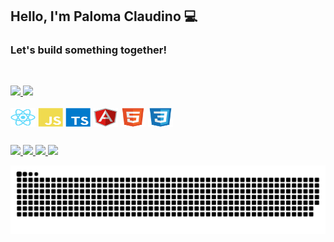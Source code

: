 ## Hello, I'm Paloma Claudino 💻
### Let's build something together! 

##

<br>

<div>
  <a href="https://www.linkedin.com/in/palomaclaud" target="_blank">
    <img height="180em" src="https://github-readme-stats-palomaclaud.vercel.app/api?username=palomaclaud&include_all_commits=true&count_private=true&show_icons=true&theme=noctis_minimus"/>
    <img height="180em" src="https://github-readme-stats-gray-xi-84.vercel.app/api/top-langs/?username=palomaclaud&layout=compact&langs_count=7&theme=noctis_minimus"/>
  </a>
</div>

<br>

<div style="display: inline_block">
  <img align="center" alt="PALOMA-REACT" height="30" width="40" src="https://raw.githubusercontent.com/devicons/devicon/master/icons/react/react-original.svg"/>
  <img align="center" alt="PALOMA-JS" height="30" width="40" src="https://raw.githubusercontent.com/devicons/devicon/master/icons/javascript/javascript-plain.svg"/>
  <img align="center" alt="PALOMA-TS" height="30" width="40" src="https://raw.githubusercontent.com/devicons/devicon/master/icons/typescript/typescript-plain.svg"/>
  <img align="center" alt="PALOMA-Angular" height="30" width="40" src="https://raw.githubusercontent.com/devicons/devicon/master/icons/angularjs/angularjs-original.svg"/>
  <img align="center" alt="PALOMA-HTML" height="30" width="40" src="https://raw.githubusercontent.com/devicons/devicon/master/icons/html5/html5-original.svg"/>
  <img align="center" alt="PALOMA-CSS" height="30" width="40" src="https://raw.githubusercontent.com/devicons/devicon/master/icons/css3/css3-original.svg"/>
</div>

##

<div>
  <a href="https://www.linkedin.com/in/palomaclaud" target="_blank">
    <img src="https://img.shields.io/badge/-LinkedIn-%230077B5?style=for-the-badge&logo=linkedin&logoColor=white"/>
  </a>

  <a href="mailto:paloma.claud@gmail.com">
    <img src="https://img.shields.io/badge/-Gmail-%23333?style=for-the-badge&logo=gmail&logoColor=white"/>
  </a>

  <a href="https://discord.com/users/1060253919328075887" target="_blank"> 
    <img src="https://img.shields.io/badge/Discord-7289DA?style=for-the-badge&logo=discord&logoColor=white"/>
  </a> 

  <a href="https://instagram.com/palomaclaud" target="_blank">
    <img src="https://img.shields.io/badge/-Instagram-%23E4405F?style=for-the-badge&logo=instagram&logoColor=white"/>
  </a>
  
  ![Snake animation](https://github.com/palomaclaud/palomaclaud/blob/output/github-contribution-grid-snake.svg)
</div>

##

